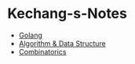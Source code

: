# Kechang-s-Notes


- [Golang]((https://github.com/kechangdev/Kechang-s-Notes-Golang))
- [Algorithm & Data Structure]((https://github.com/kechangdev/Kechang-s-Notes-Algorithm-Template))
- [Combinatorics](https://github.com/kechangdev/Kechang-s-Notes-Combinatorics)
